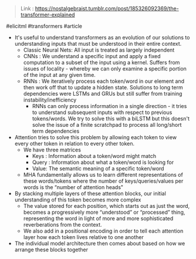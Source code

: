 > Link : https://nostalgebraist.tumblr.com/post/185326092369/the-transformer-explained

#elicitml #transformers #article

- It's useful to understand transformers as an evolution of our solutions to understanding inputs that must be understood in their entire context.
	- Classic Neural Nets: All input is treated as largely independent
	- CNNs : We understand a specific input and apply a fixed computation to a subset of the input using a kernel. Suffers from issues of locality - whereby we can only examine a specific portion of the input at any given time.
	- RNNs : We iteratively process each token/word in our element and then work off that to update a hidden state. Solutions to long term dependencies were LSTMs and GRUs but still suffer from training instability/inefficiency
		- RNNs can only process information in a single direction - it tries to understand subsequent inputs with respect to previous tokens/words. We try to solve this with a biLSTM but this doesn't solve the issue of a finite scratchpad to process all long/short term dependencies
- Attention tries to solve this problem by allowing each token to view every other token in relation to every other token. 
	- We have three matrices
		- Keys : Information about a token/word might match
		- Query : Information about what a token/word is looking for
		- Value: The semantic meaning of a specific token/word
	- MHA fundamentally allows us to learn different representations of these words/tokens where the number of keys/queries/values per words is the “number of attention heads"
- By stacking multiple layers of these attention blocks, our initial understanding of this token becomes more complex
	- The value stored for each position, which starts out as just the word, becomes a progressively more “understood” or “processed” thing, representing the word in light of more and more sophisticated reverberations from the context.
	- We also add in a positional encoding in order to tell each attention layer how each token lives relative to one another
- The individual model architecture then comes about based on how we arrange these blocks together